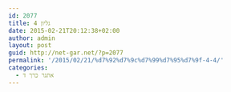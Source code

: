 ```yaml
---
id: 2077
title: גליון 4
date: 2015-02-21T20:12:38+02:00
author: admin
layout: post
guid: http://net-gar.net/?p=2077
permalink: '/2015/02/21/%d7%92%d7%9c%d7%99%d7%95%d7%9f-4-4/'
categories:
  - אתגר כרך ד
---
```

